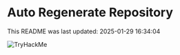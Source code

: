# Auto Regenerate Repository

This README was last updated: 2025-01-29 16:34:04

 ![TryHackMe](https://tryhackme.com/badge/533634)